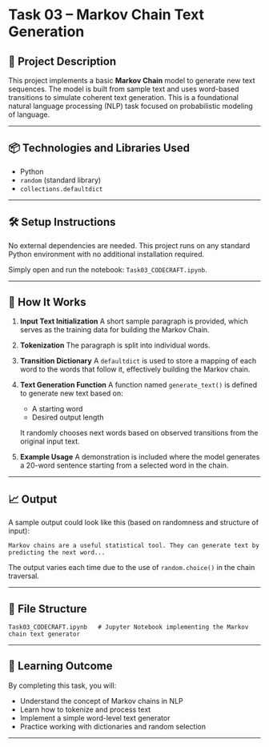 # Task 03 – Markov Chain Text Generation

## 📄 Project Description

This project implements a basic **Markov Chain** model to generate new text sequences. The model is built from sample text and uses word-based transitions to simulate coherent text generation. This is a foundational natural language processing (NLP) task focused on probabilistic modeling of language.

---

## 📦 Technologies and Libraries Used

* Python
* `random` (standard library)
* `collections.defaultdict`

---

## 🛠️ Setup Instructions

No external dependencies are needed. This project runs on any standard Python environment with no additional installation required.

Simply open and run the notebook: `Task03_CODECRAFT.ipynb`.

---

## 🚀 How It Works

1. **Input Text Initialization**
   A short sample paragraph is provided, which serves as the training data for building the Markov Chain.

2. **Tokenization**
   The paragraph is split into individual words.

3. **Transition Dictionary**
   A `defaultdict` is used to store a mapping of each word to the words that follow it, effectively building the Markov chain.

4. **Text Generation Function**
   A function named `generate_text()` is defined to generate new text based on:

   * A starting word
   * Desired output length

   It randomly chooses next words based on observed transitions from the original input text.

5. **Example Usage**
   A demonstration is included where the model generates a 20-word sentence starting from a selected word in the chain.

---

## 📈 Output

A sample output could look like this (based on randomness and structure of input):

```
Markov chains are a useful statistical tool. They can generate text by predicting the next word...
```

The output varies each time due to the use of `random.choice()` in the chain traversal.

---

## 📁 File Structure

```
Task03_CODECRAFT.ipynb   # Jupyter Notebook implementing the Markov chain text generator
```

---

## 🧠 Learning Outcome

By completing this task, you will:

* Understand the concept of Markov chains in NLP
* Learn how to tokenize and process text
* Implement a simple word-level text generator
* Practice working with dictionaries and random selection

---
